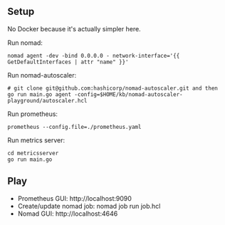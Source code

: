 ## Setup

No Docker because it's actually simpler here.

Run nomad:

```
nomad agent -dev -bind 0.0.0.0 - network-interface='{{ GetDefaultInterfaces | attr "name" }}'
```

Run nomad-autoscaler:

```
# git clone git@github.com:hashicorp/nomad-autoscaler.git and then
go run main.go agent -config=$HOME/kb/nomad-autoscaler-playground/autoscaler.hcl
```

Run prometheus:

```
prometheus --config.file=./prometheus.yaml
```

Run metrics server:
```
cd metricsserver
go run main.go
```

## Play

* Prometheus GUI: http://localhost:9090
* Create/update nomad job: nomad job run job.hcl
* Nomad GUI: http://localhost:4646
